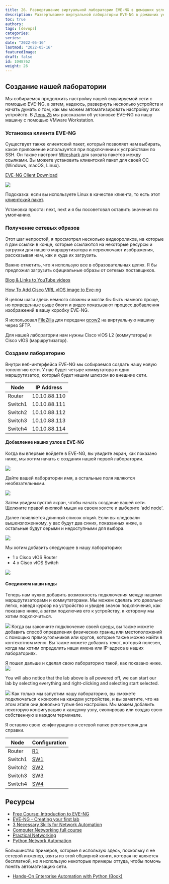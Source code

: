 ```yaml
---
title: 26. Развертывание виртуальной лаборатории EVE-NG в домашних условиях
description: Развертывание виртуальной лаборатории EVE-NG в домашних условиях
toc: true
authors:
tags: [devops]
categories:
series: 
date: "2022-05-16"
lastmod: "2022-05-16"
featuredImage:
draft: false
id: 1048762
weight: 26
---
```


## Создание нашей лаборатории

Мы собираемся продолжить настройку нашей эмулируемой сети с помощью EVE-NG, а затем, надеюсь, развернуть несколько устройств и начать думать о том, как мы можем автоматизировать настройку этих устройств. В [День 25](../day25) мы рассказали об установке EVE-NG на нашу машину с помощью VMware Workstation.
### Установка клиента EVE-NG

Существует также клиентский пакет, который позволяет нам выбирать, какое приложение используется при подключении к устройствам по SSH. Он также настроит [Wireshark](https://ru.wikipedia.org/wiki/Wireshark) для захвата пакетов между ссылками. Вы можете установить клиентский пакет для своей ОС (Windows, macOS, Linux).

[EVE-NG Client Download](https://www.eve-ng.net/index.php/download/)

![](../images/Day26_Networking1.png?v1)

Подсказка: если вы используете Linux в качестве клиента, то есть этот [клиентский пакет](https://github.com/SmartFinn/eve-ng-integration).

Установка проста: next, next и я бы посоветовал оставить значения по умолчанию.
### Получение сетевых образов

Этот шаг непростой, я просмотрел несколько видеороликов, на которые я дам ссылки в конце, которые ссылаются на некоторые ресурсы и загрузки для нашего маршрутизатора и переключают изображения, рассказывая нам, как и куда их загрузить.

Важно отметить, что я использую все в образовательных целях. Я бы предложил загрузить официальные образы от сетевых поставщиков.

[Blog & Links to YouTube videos](https://loopedback.com/2019/11/15/setting-up-eve-ng-for-ccna-ccnp-ccie-level-studies-includes-multiple-vendor-node-support-an-absolutely-amazing-study-tool-to-check-out-asap/) 

[How To Add Cisco VIRL vIOS image to Eve-ng](https://networkhunt.com/how-to-add-cisco-virl-vios-image-to-eve-ng/)

В целом шаги здесь немного сложны и могли бы быть намного проще, но приведенные выше блоги и видео показывают процесс добавления изображений в вашу коробку EVE-NG.

Я использовал [FileZilla](https://filezilla-project.org/) для передачи [qcow2](https://ru.wikipedia.org/wiki/Qcow2) на виртуальную машину через SFTP.

Для нашей лаборатории нам нужны Cisco vIOS L2 (коммутаторы) и Cisco vIOS (маршрутизатор).

### Создаем лабораторию

Внутри веб-интерфейса EVE-NG мы собираемся создать нашу новую топологию сети. У нас будет четыре коммутатора и один маршрутизатор, который будет нашим шлюзом во внешние сети.


| Node        | IP Address  |
| ----------- | ----------- |
| Router      | 10.10.88.110|
| Switch1     | 10.10.88.111|
| Switch2     | 10.10.88.112|
| Switch3     | 10.10.88.113|
| Switch4     | 10.10.88.114|

#### Добавление наших узлов в EVE-NG

Когда вы впервые войдете в EVE-NG, вы увидите экран, как показано ниже, мы хотим начать с создания нашей первой лаборатории.

![](../images/Day26_Networking2.png?v1)

Дайте вашей лаборатории имя, а остальные поля являются необязательными.

![](../images/Day26_Networking3.png?v1)

Затем увидим пустой экран, чтобы начать создание вашей сети. Щелкните правой кнопкой мыши на своем холсте и выберите 'add node'.

Далее появляется длинный список опций. Если вы следовали вышеизложенному, у вас будут два синих, показанных ниже, а остальные будут серыми и недоступными для выбора.

![](../images/Day26_Networking4.png?v1)

Мы хотим добавить следующее в нашу лабораторию:
- 1 x Cisco vIOS Router 
- 4 x Cisco vIOS Switch

![](../images/Day26_Networking5.png?v1)

#### Соединяем наши ноды

Теперь нам нужно добавить возможность подключения между нашими маршрутизаторами и коммутаторами. Мы можем сделать это довольно легко, наведя курсор на устройство и увидев значок подключения, как показано ниже, а затем подключив его к устройству, к которому мы хотим подключиться.

![](../images/Day26_Networking6.png?v1)
Когда вы закончите подключение своей среды, вы также можете добавить способ определения физических границ или местоположений с помощью прямоугольников или кругов, которые также можно найти в контекстном меню. Вы также можете добавить текст, который полезен, когда мы хотим определить наши имена или IP-адреса в наших лабораториях.

Я пошел дальше и сделал свою лабораторию такой, как показано ниже.
![](../images/Day26_Networking7.png?v1)

You will also notice that the lab above is all powered off, we can start our lab by selecting everything and right-clicking and selecting start selected. 

![](../images/Day26_Networking8.png?v1)
Как только мы запустим нашу лабораторию, вы сможете подключаться к консоли на каждом устройстве, и вы заметите, что на этом этапе они довольно тупые без настройки. Мы можем добавить некоторую конфигурацию к каждому узлу, скопировав или создав свою собственную в каждом терминале.

Я оставлю свою конфигурацию в сетевой папке репозитория для справки.

| Node        | Configuration         |
| ----------- | -----------           |
| Router      | [R1](../networking/R1)   |
| Switch1     | [SW1](../networking/SW1) |
| Switch2     | [SW2](../networking/SW2) |
| Switch3     | [SW3](../networking/SW3) |
| Switch4     | [SW4](../networking/SW4) |

## Ресурсы 

- [Free Course: Introduction to EVE-NG](https://www.youtube.com/watch?v=g6B0f_E0NMg)
- [EVE-NG - Creating your first lab](https://www.youtube.com/watch?v=9dPWARirtK8)
- [3 Necessary Skills for Network Automation](https://www.youtube.com/watch?v=KhiJ7Fu9kKA&list=WL&index=122&t=89s)
- [Computer Networking full course](https://www.youtube.com/watch?v=IPvYjXCsTg8)
- [Practical Networking](http://www.practicalnetworking.net/)
- [Python Network Automation](https://www.youtube.com/watch?v=xKPzLplPECU&list=WL&index=126)

Большинство примеров, которые я использую здесь, поскольку я не сетевой инженер, взяты из этой обширной книги, которая не является бесплатной, но я использую некоторые примеры оттуда, чтобы помочь понять автоматизацию сети.
- [Hands-On Enterprise Automation with Python (Book)](https://www.packtpub.com/product/hands-on-enterprise-automation-with-python/9781788998512)
